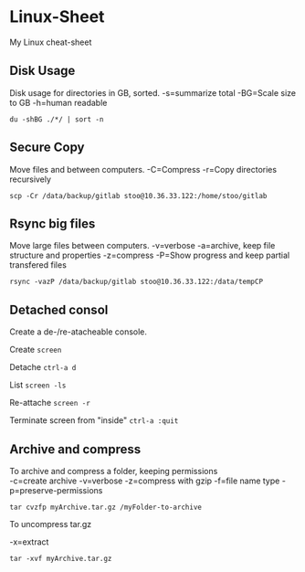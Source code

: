 # Linux-Sheet
My Linux cheat-sheet
## Disk Usage
Disk usage for directories in GB, sorted.
-s=summarize total -BG=Scale size to GB  -h=human readable

`du -shBG ./*/ | sort -n`
## Secure Copy
Move files and between computers.
-C=Compress -r=Copy directories recursively

`scp -Cr /data/backup/gitlab stoo@10.36.33.122:/home/stoo/gitlab`
## Rsync big files
Move large files between computers.
-v=verbose -a=archive, keep file structure and properties -z=compress -P=Show progress and keep partial transfered files

`rsync -vazP /data/backup/gitlab stoo@10.36.33.122:/data/tempCP`

## Detached consol
Create a de-/re-atacheable console.

Create `screen`

Detache `ctrl-a d`

List `screen -ls`

Re-attache `screen -r`

Terminate screen from "inside" `ctrl-a :quit`
## Archive and compress
To archive and compress a folder, keeping permissions<br>
-c=create archive -v=verbose -z=compress with gzip -f=file name type -p=preserve-permissions

`tar cvzfp myArchive.tar.gz /myFolder-to-archive` 

To uncompress tar.gz

-x=extract

`tar -xvf myArchive.tar.gz`
